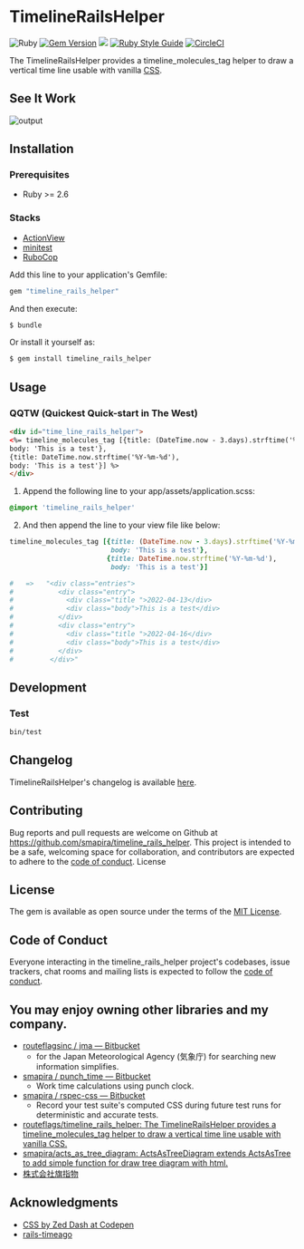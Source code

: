 # TimelineRailsHelper

![Ruby](https://img.shields.io/badge/Ruby-CC342D?style=for-the-badge&logo=ruby&logoColor=white) 
[![Gem Version](https://badge.fury.io/rb/timeline_rails_helper.svg)](https://badge.fury.io/rb/timeline_rails_helper) 
![](https://ruby-gem-downloads-badge.herokuapp.com/timeline_rails_helper) 
[![Ruby Style Guide](https://img.shields.io/badge/code_style-rubocop-brightgreen.svg)](https://github.com/rubocop-hq/rubocop)
[![CircleCI](https://circleci.com/gh/smapira/timeline_rails_helper/tree/main.svg?style=svg)](https://circleci.com/gh/smapira/timeline_rails_helper/tree/main)

The TimelineRailsHelper provides a timeline_molecules_tag helper to draw a vertical time line usable with vanilla [CSS](https://codepen.io/z-/pen/bwPBjY).

## See It Work

![output](https://user-images.githubusercontent.com/25024587/163623635-e0b8fdab-b8dc-4bad-b795-7631931a8acc.gif)

## Installation

### Prerequisites
- Ruby >= 2.6

### Stacks
- [ActionView](https://api.rubyonrails.org/classes/ActionView.html)
- [minitest](https://github.com/seattlerb/minitest)
- [RuboCop](https://github.com/rubocop/rubocop)

Add this line to your application's Gemfile:

```ruby
gem "timeline_rails_helper"
```

And then execute:
```bash
$ bundle
```

Or install it yourself as:
```bash
$ gem install timeline_rails_helper
```

## Usage

### QQTW (Quickest Quick-start in The West)
```html
<div id="time_line_rails_helper">
<%= timeline_molecules_tag [{title: (DateTime.now - 3.days).strftime('%Y-%m-%d'),
body: 'This is a test'},
{title: DateTime.now.strftime('%Y-%m-%d'),
body: 'This is a test'}] %>
</div>
```

1. Append the following line to your app/assets/application.scss:
```css
@import 'timeline_rails_helper'
```

2. And then append the line to your view file like below:
```ruby
timeline_molecules_tag [{title: (DateTime.now - 3.days).strftime('%Y-%m-%d'),
                         body: 'This is a test'},
                        {title: DateTime.now.strftime('%Y-%m-%d'),
                         body: 'This is a test'}]

#   =>   "<div class="entries">
#           <div class="entry">
#             <div class="title ">2022-04-13</div>
#             <div class="body">This is a test</div>
#           </div>
#           <div class="entry">
#             <div class="title ">2022-04-16</div>
#             <div class="body">This is a test</div>
#           </div>
#         </div>"
```

## Development

### Test

```bash
bin/test
```

## Changelog

TimelineRailsHelper's changelog is available [here](https://github.com/smapira/timeline_rails_helper/blob/main/CHANGELOG.md).

## Contributing

Bug reports and pull requests are welcome on Github at https://github.com/smapira/timeline_rails_helper. This project is intended to be a safe, welcoming space for collaboration, and contributors are expected to adhere to the [code of conduct](https://github.com/smapira/timeline_rails_helper/src/main/CODE_OF_CONDUCT.md).
License

## License

The gem is available as open source under the terms of the [MIT License](https://opensource.org/licenses/MIT).

## Code of Conduct

Everyone interacting in the timeline_rails_helper project's codebases, issue trackers, chat rooms and mailing lists is expected to follow the [code of conduct](https://github.com/smapira/timeline_rails_helper/blob/main/CODE_OF_CONDUCT.md).

## You may enjoy owning other libraries and my company.

* [routeflagsinc / jma — Bitbucket](https://bitbucket.org/routeflagsinc/jma/src/main/)
    - for the Japan Meteorological Agency (気象庁) for searching new information simplifies.
* [smapira / punch_time — Bitbucket](https://bitbucket.org/smapira/punch_time/src/master/)
    - Work time calculations using punch clock.
* [smapira / rspec-css — Bitbucket](https://bitbucket.org/smapira/rspec-css/src/master/)
    - Record your test suite's computed CSS during future test runs for deterministic and accurate tests.
* [routeflags/timeline_rails_helper: The TimelineRailsHelper provides a timeline_molecules_tag helper to draw a vertical time line usable with vanilla CSS.](https://github.com/routeflags/timeline_rails_helper)
* [smapira/acts_as_tree_diagram: ActsAsTreeDiagram extends ActsAsTree to add simple function for draw tree diagram with html.](https://github.com/smapira/acts_as_tree_diagram)
* [株式会社旗指物](https://blog.routeflags.com/)

## Acknowledgments
- [CSS by Zed Dash at Codepen](https://codepen.io/z-/pen/bwPBjY)
- [rails-timeago](https://github.com/jgraichen/rails-timeago) 
